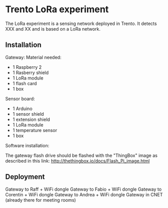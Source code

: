 
Trento LoRa experiment
======================

The LoRa experiment is a sensing network deployed in Trento.
It detects XXX and XX and is based on a LoRa network.


Installation
------------

Gateway:
Material needed:
- 1 Raspberry 2
- 1 Rasberry shield
- 1 LoRa module
- 1 flash card
- 1 box

Sensor board:
- 1 Arduino
- 1 sensor shield
- 1 extension shield
- 1 LoRa module
- 1 temperature sensor
- 1 box

Software installation:

The gateway flash drive should be flashed with the "ThingBox" image as described in this link:
http://thethingbox.io/docs/Flash_Pi_image.html



Deployment
----------

Gateway to Raff + WiFi dongle
Gateway to Fabio + WiFi dongle
Gateway to Corentin + WiFi dongle
Gateway to Andrea + WiFi dongle
Gateway in CNET (already there for meeting rooms)





